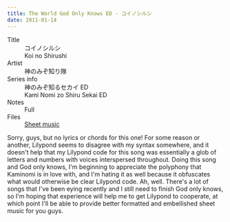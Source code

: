 ```yaml
---
title: The World God Only Knows ED - コイノシルシ
date: 2011-01-14
---
```


<dl>
  <dt>Title</dt>
  <dd>コイノシルシ</dd>
  <dd>Koi no Shirushi</dd>

  <dt>Artist</dt>
  <dd>神のみぞ知り隊</dd>

  <dt>Series info</dt>
  <dd>神のみぞ知るセカイ ED</dd>
  <dd>Kami Nomi zo Shiru Sekai ED</dd>

  <dt>Notes</dt>
  <dd>Full</dd>

  <dt>Files</dt>
  <dd><a href="/files/sheetmusic/Koi-no-Shirushi.pdf">Sheet music</a></dd>
</dl>

Sorry, guys, but no lyrics or chords for this one!  For some reason or
another, Lilypond seems to disagree with my syntax somewhere, and it
doesn't help that my Lilypond code for this song was essentially a glob
of letters and numbers with voices interspersed throughout.  Doing this
song and God only knows, I'm beginning to appreciate the polyphony that
Kaminomi is in love with, and I'm hating it as well because it
obfuscates what would otherwise be clear Lilypond code.  Ah, well.
There's a lot of songs that I've been eying recently and I still need to
finish God only knows, so I'm hoping that experience will help me to get
Lilypond to cooperate, at which point I'll be able to provide better
formatted and embellished sheet music for you guys.
